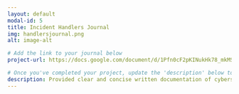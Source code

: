 ```yaml
---
layout: default
modal-id: 5
title: Incident Handlers Journal
img: handlersjournal.png
alt: image-alt

# Add the link to your journal below
project-url: https://docs.google.com/document/d/1Pfn0cF2pKINukHk78_mkMS5THGc0JFYkb6d4W16bR5A/edit?usp=sharing

# Once you've completed your project, update the 'description' below to this one: Provided clear and concise written documentation of cybersecurity events, including detailed event descriptions, tools used, and lessons learned throughout the process.
description: Provided clear and concise written documentation of cybersecurity events, including detailed event descriptions, tools used, and lessons learned throughout the process.
---
```

